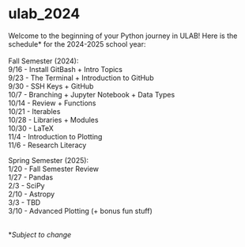 # ulab_2024

Welcome to the beginning of your Python journey in ULAB! Here is the schedule* for the 2024-2025 school year: \
\
Fall Semester (2024): \
9/16 - Install GitBash + Intro Topics \
9/23 - The Terminal + Introduction to GitHub \
9/30 - SSH Keys + GitHub \
10/7 - Branching + Jupyter Notebook + Data Types \
10/14 - Review + Functions \
10/21 - Iterables \
10/28 - Libraries + Modules \
10/30 - LaTeX \
11/4 - Introduction to Plotting \
11/6 - Research Literacy

Spring Semester (2025): \
1/20 - Fall Semester Review \
1/27 - Pandas \
2/3 - SciPy \
2/10 - Astropy \
3/3 - TBD \
3/10 - Advanced Plotting (+ bonus fun stuff) 

\
*_Subject to change_


